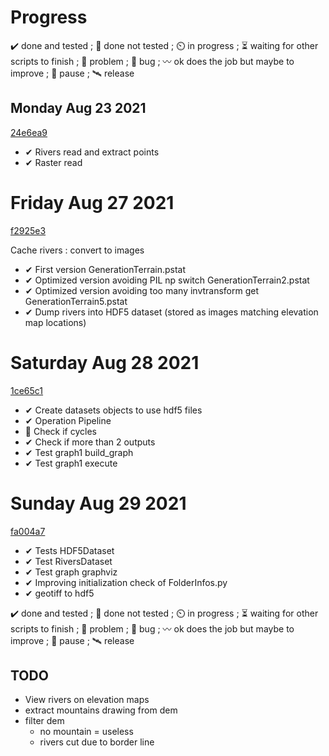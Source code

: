 # Progress

✔️ done and tested ; 🔨 done not tested ; ⏲️ in progress ; ⏳ waiting for other scripts to finish ; 🚩 problem ; 🐛 bug ; 〰️ ok does the job but maybe to improve ; 🛑 pause ; 🛰️ release
## Monday Aug 23 2021
[24e6ea9](https://github.com/Rob174/GenerationTerrain/tree/24e6ea92df7289ef404dfca2929ca113fd54e3a6)

- ✔ Rivers read and extract points 
- ✔ Raster read

# Friday Aug 27 2021
[f2925e3](https://github.com/Rob174/GenerationTerrain/tree/f2925e35c026f099b39c03ccb451b252e61da8cb)

Cache rivers : convert to images

- ✔ First version GenerationTerrain.pstat
- ✔ Optimized version avoiding PIL np switch GenerationTerrain2.pstat
- ✔ Optimized version avoiding too many invtransform get GenerationTerrain5.pstat
- ✔ Dump rivers into HDF5 dataset (stored as images matching elevation map locations)

# Saturday Aug 28 2021
[1ce65c1](https://github.com/Rob174/GenerationTerrain/tree/1ce65c198794006569cb0a9d1ad39a959db4dfcd)

- ✔ Create datasets objects to use hdf5 files 
- ✔ Operation Pipeline
- 🔨 Check if cycles
- ✔ Check if more than 2 outputs
- ✔ Test graph1 build_graph
- ✔ Test graph1 execute

# Sunday Aug 29 2021
[fa004a7](https://github.com/Rob174/GenerationTerrain/tree/fa004a72612366cd97c59b2cbef8bc68453560cb)

- ✔ Tests HDF5Dataset
- ✔ Test RiversDataset
- ✔ Test graph graphviz
- ✔ Improving initialization check of FolderInfos.py
- ✔ geotiff to hdf5

✔️ done and tested ; 🔨 done not tested ; ⏲️ in progress ; ⏳ waiting for other scripts to finish ; 🚩 problem ; 🐛 bug ; 〰️ ok does the job but maybe to improve ; 🛑 pause ; 🛰️ release

## TODO

- View rivers on elevation maps
- extract mountains drawing from dem
- filter dem 
  - no mountain = useless
  - rivers cut due to border line